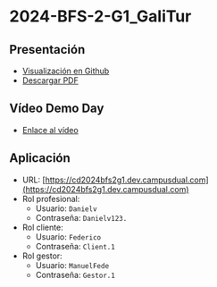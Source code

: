 # 2024-BFS-2-G1_GaliTur

## Presentación

- [Visualización en Github](https://github.com/CampusDual/2024-BFS-2-G1_GaliTur/blob/main/demo_day_slides/Galitur%20presentacion.pdf)
- [Descargar PDF](https://raw.github.com/CampusDual/2024-BFS-2-G1_GaliTur/main/demo_day_slides/Galitur%20presentacion.pdf)

## Vídeo Demo Day

- [Enlace al vídeo](https://www.youtube.com/watch?v=3-zS63Sqa2s)

## Aplicación

- URL: [https://cd2024bfs2g1.dev.campusdual.com](https://cd2024bfs2g1.dev.campusdual.com)
- Rol profesional:
  - Usuario: `Danielv`
  - Contraseña: `Danielv123.`
- Rol cliente:
  - Usuario: `Federico`
  - Contraseña: `Client.1`
- Rol gestor:
  - Usuario: `ManuelFede`
  - Contraseña: `Gestor.1`
